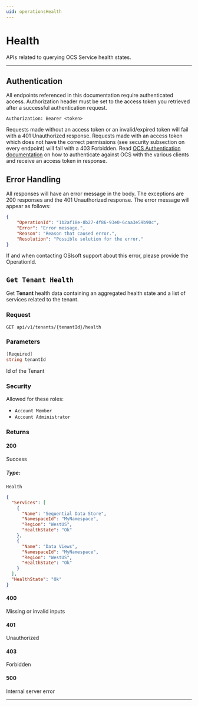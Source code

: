 ```yaml
---
uid: operationsHealth
---
```


# Health

APIs related to querying OCS Service health states.


***

## Authentication

All endpoints referenced in this documentation require authenticated access. Authorization header must be set to the access token you retrieved after a successful authentication request.

`Authorization: Bearer <token>`

Requests made without an access token or an invalid/expired token will fail with a 401 Unauthorized response.
Requests made with an access token which does not have the correct permissions (see security subsection on every endpoint) will fail with a 403 Forbidden.
Read [OCS Authentication documentation](https://github.com/osisoft/OSI-Samples-OCS/tree/master/basic_samples/Authentication) on how to authenticate against OCS with the various clients and receive an access token in response.

## Error Handling

All responses will have an error message in the body. The exceptions are 200 responses and the 401 Unauthorized response. The error message will appear as follows:

```json
{
    "OperationId": "1b2af18e-8b27-4f86-93e0-6caa3e59b90c", 
    "Error": "Error message.", 
    "Reason": "Reason that caused error.", 
    "Resolution": "Possible solution for the error." 
}
```

If and when contacting OSIsoft support about this error, please provide the OperationId.

## `Get Tenant Health`

Get **Tenant** health data containing an aggregated health state and a list of services related to the tenant.

### Request

`GET api/v1/tenants/{tenantId}/health`

### Parameters

```csharp
[Required]
string tenantId
```

Id of the Tenant

### Security

Allowed for these roles:

- `Account Member`
- `Account Administrator`

### Returns

#### 200

Success

##### Type:

 `Health`

```json
{
  "Services": [
    {
      "Name": "Sequential Data Store",
      "NamespaceId": "MyNamespace",
      "Region": "WestUS",
      "HealthState": "Ok"
    },
    {
      "Name": "Data Views",
      "NamespaceId": "MyNamespace",
      "Region": "WestUS",
      "HealthState": "Ok"
    }
  ],
  "HealthState": "Ok"
}
```

#### 400

Missing or invalid inputs

#### 401

Unauthorized

#### 403

Forbidden

#### 500

Internal server error
***

